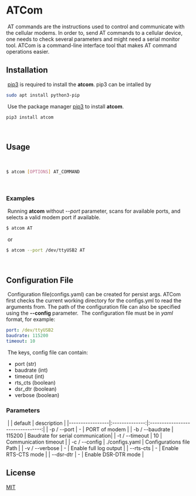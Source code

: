 # ATCom
​
AT commands are the instructions used to control and communicate with the cellular modems. In order to, send AT commands to a cellular device, one needs to check several parameters and might need a serial monitor tool. 
ATCom is a command-line interface tool that makes AT command operations easier.
​
## Installation
​
[pip3](https://pip.pypa.io/en/stable/) is required to install the **atcom**. pip3 can be intalled by 
​
```bash
sudo apt install python3-pip
```
​
Use the package manager [pip3](https://pip.pypa.io/en/stable/) to install **atcom**.
​
```bash
pip3 install atcom
```
​
## Usage
​
```bash
$ atcom [OPTIONS] AT_COMMAND
```
​
### Examples
​
Running **atcom** without *--port* parameter, scans for available ports, and selects a valid modem port if available.
​
```bash
$ atcom AT
```
​
or
​
```bash
$ atcom --port /dev/ttyUSB2 AT
```
​
## Configuration File
​
Configuration file(configs.yaml) can be created for persist args. 
ATCom first checks the current working directory for the configs.yml to read the arguments from. The path of the configuration file can also be specified using the **--config** parameter. 
​
The configuration file must be in *yaml* format, for example: 
​
```yaml
port: /dev/ttyUSB2
baudrate: 115200
timeout: 10
```
​
The keys, config file can contain:
* port (str)
* baudrate (int)
* timeout (int)
* rts_cts (boolean)
* dsr_dtr (boolean)
* verbose (boolean)
​
### Parameters
​
|                 |     default    |            description           |
|-----------------|:--------------:|:--------------------------------:|
| -p / --port     |        -       | PORT of modem                    |
| -b / --baudrate |     115200     | Baudrate for serial communication|
| -t / --timeout  |        10      | Communication timeout            |
| -c / --config   | ./configs.yaml | Configurations file Path         |
| -v / --verbose  |        -       | Enable full log output           |
| --rts-cts       |        -       | Enable RTS-CTS mode              |
| --dsr-dtr       |        -       | Enable DSR-DTR mode              |
​
​
## License
[MIT](https://choosealicense.com/licenses/mit/)
